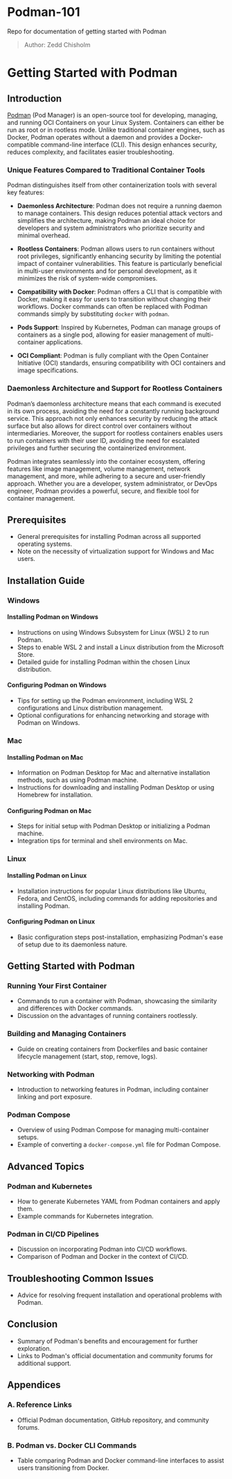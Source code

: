 # Podman-101
Repo for documentation of getting started with Podman
> Author: Zedd Chisholm
> 
# Getting Started with Podman

## Introduction

[Podman](https://podman.io/) (Pod Manager) is an open-source tool for developing, managing, and running OCI Containers on your Linux System. Containers can either be run as root or in rootless mode. Unlike traditional container engines, such as Docker, Podman operates without a daemon and provides a Docker-compatible command-line interface (CLI). This design enhances security, reduces complexity, and facilitates easier troubleshooting.

### Unique Features Compared to Traditional Container Tools

Podman distinguishes itself from other containerization tools with several key features:

- **Daemonless Architecture**: Podman does not require a running daemon to manage containers. This design reduces potential attack vectors and simplifies the architecture, making Podman an ideal choice for developers and system administrators who prioritize security and minimal overhead.

- **Rootless Containers**: Podman allows users to run containers without root privileges, significantly enhancing security by limiting the potential impact of container vulnerabilities. This feature is particularly beneficial in multi-user environments and for personal development, as it minimizes the risk of system-wide compromises.

- **Compatibility with Docker**: Podman offers a CLI that is compatible with Docker, making it easy for users to transition without changing their workflows. Docker commands can often be replaced with Podman commands simply by substituting `docker` with `podman`.

- **Pods Support**: Inspired by Kubernetes, Podman can manage groups of containers as a single pod, allowing for easier management of multi-container applications.

- **OCI Compliant**: Podman is fully compliant with the Open Container Initiative (OCI) standards, ensuring compatibility with OCI containers and image specifications.

### Daemonless Architecture and Support for Rootless Containers

Podman’s daemonless architecture means that each command is executed in its own process, avoiding the need for a constantly running background service. This approach not only enhances security by reducing the attack surface but also allows for direct control over containers without intermediaries. Moreover, the support for rootless containers enables users to run containers with their user ID, avoiding the need for escalated privileges and further securing the containerized environment.

Podman integrates seamlessly into the container ecosystem, offering features like image management, volume management, network management, and more, while adhering to a secure and user-friendly approach. Whether you are a developer, system administrator, or DevOps engineer, Podman provides a powerful, secure, and flexible tool for container management.



## Prerequisites
- General prerequisites for installing Podman across all supported operating systems.
- Note on the necessity of virtualization support for Windows and Mac users.

## Installation Guide

### Windows

#### Installing Podman on Windows
- Instructions on using Windows Subsystem for Linux (WSL) 2 to run Podman.
- Steps to enable WSL 2 and install a Linux distribution from the Microsoft Store.
- Detailed guide for installing Podman within the chosen Linux distribution.

#### Configuring Podman on Windows
- Tips for setting up the Podman environment, including WSL 2 configurations and Linux distribution management.
- Optional configurations for enhancing networking and storage with Podman on Windows.

### Mac

#### Installing Podman on Mac
- Information on Podman Desktop for Mac and alternative installation methods, such as using Podman machine.
- Instructions for downloading and installing Podman Desktop or using Homebrew for installation.

#### Configuring Podman on Mac
- Steps for initial setup with Podman Desktop or initializing a Podman machine.
- Integration tips for terminal and shell environments on Mac.

### Linux

#### Installing Podman on Linux
- Installation instructions for popular Linux distributions like Ubuntu, Fedora, and CentOS, including commands for adding repositories and installing Podman.

#### Configuring Podman on Linux
- Basic configuration steps post-installation, emphasizing Podman's ease of setup due to its daemonless nature.

## Getting Started with Podman

### Running Your First Container
- Commands to run a container with Podman, showcasing the similarity and differences with Docker commands.
- Discussion on the advantages of running containers rootlessly.

### Building and Managing Containers
- Guide on creating containers from Dockerfiles and basic container lifecycle management (start, stop, remove, logs).

### Networking with Podman
- Introduction to networking features in Podman, including container linking and port exposure.

### Podman Compose
- Overview of using Podman Compose for managing multi-container setups.
- Example of converting a `docker-compose.yml` file for Podman Compose.

## Advanced Topics

### Podman and Kubernetes
- How to generate Kubernetes YAML from Podman containers and apply them.
- Example commands for Kubernetes integration.

### Podman in CI/CD Pipelines
- Discussion on incorporating Podman into CI/CD workflows.
- Comparison of Podman and Docker in the context of CI/CD.

## Troubleshooting Common Issues
- Advice for resolving frequent installation and operational problems with Podman.

## Conclusion
- Summary of Podman's benefits and encouragement for further exploration.
- Links to Podman's official documentation and community forums for additional support.

## Appendices

### A. Reference Links
- Official Podman documentation, GitHub repository, and community forums.

### B. Podman vs. Docker CLI Commands
- Table comparing Podman and Docker command-line interfaces to assist users transitioning from Docker.
